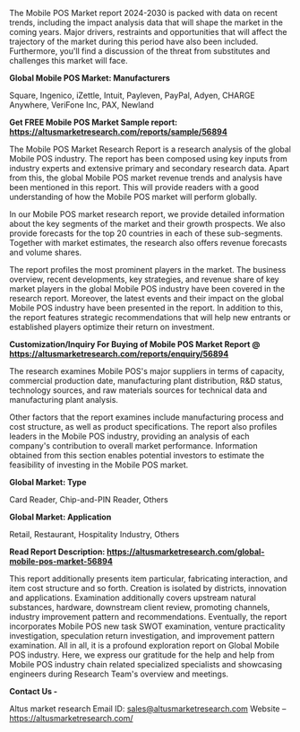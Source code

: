 The Mobile POS Market report 2024-2030 is packed with data on recent trends, including the impact analysis data that will shape the market in the coming years. Major drivers, restraints and opportunities that will affect the trajectory of the market during this period have also been included. Furthermore, you'll find a discussion of the threat from substitutes and challenges this market will face.

<b>Global Mobile POS Market: Manufacturers</b>

Square, Ingenico, iZettle, Intuit, Payleven, PayPal, Adyen, CHARGE Anywhere, VeriFone Inc, PAX, Newland

<b>Get FREE Mobile POS Market Sample report: <a href="https://altusmarketresearch.com/reports/sample/56894">https://altusmarketresearch.com/reports/sample/56894</a></b>

The Mobile POS Market Research Report is a research analysis of the global Mobile POS industry. The report has been composed using key inputs from industry experts and extensive primary and secondary research data. Apart from this, the global Mobile POS market revenue trends and analysis have been mentioned in this report. This will provide readers with a good understanding of how the Mobile POS market will perform globally.

In our Mobile POS market research report, we provide detailed information about the key segments of the market and their growth prospects. We also provide forecasts for the top 20 countries in each of these sub-segments. Together with market estimates, the research also offers revenue forecasts and volume shares.

The report profiles the most prominent players in the market. The business overview, recent developments, key strategies, and revenue share of key market players in the global Mobile POS industry have been covered in the research report. Moreover, the latest events and their impact on the global Mobile POS industry have been presented in the report. In addition to this, the report features strategic recommendations that will help new entrants or established players optimize their return on investment.

<b>Customization/Inquiry For Buying of Mobile POS Market Report @ <a href="https://altusmarketresearch.com/reports/enquiry/56894">https://altusmarketresearch.com/reports/enquiry/56894</a></b>

The research examines Mobile POS's major suppliers in terms of capacity, commercial production date, manufacturing plant distribution, R&amp;D status, technology sources, and raw materials sources for technical data and manufacturing plant analysis.

Other factors that the report examines include manufacturing process and cost structure, as well as product specifications. The report also profiles leaders in the Mobile POS industry, providing an analysis of each company's contribution to overall market performance. Information obtained from this section enables potential investors to estimate the feasibility of investing in the Mobile POS market.

<b>Global Market: Type</b>

Card Reader, Chip-and-PIN Reader, Others

<b>Global Market: Application</b>

Retail, Restaurant, Hospitality Industry, Others

<b>Read Report Description: <a href="https://altusmarketresearch.com/global-mobile-pos-market-56894">https://altusmarketresearch.com/global-mobile-pos-market-56894</a></b>

This report additionally presents item particular, fabricating interaction, and item cost structure and so forth. Creation is isolated by districts, innovation and applications. Examination additionally covers upstream natural substances, hardware, downstream client review, promoting channels, industry improvement pattern and recommendations. Eventually, the report incorporates Mobile POS new task SWOT examination, venture practicality investigation, speculation return investigation, and improvement pattern examination. All in all, it is a profound exploration report on Global Mobile POS industry. Here, we express our gratitude for the help and help from Mobile POS industry chain related specialized specialists and showcasing engineers during Research Team's overview and meetings.

<b>Contact Us -</b>

Altus market research
Email ID: <a href="mailto:sales@altusmarketresearch.com">sales@altusmarketresearch.com</a>
Website – <a href="https://altusmarketresearch.com/">https://altusmarketresearch.com/</a>
